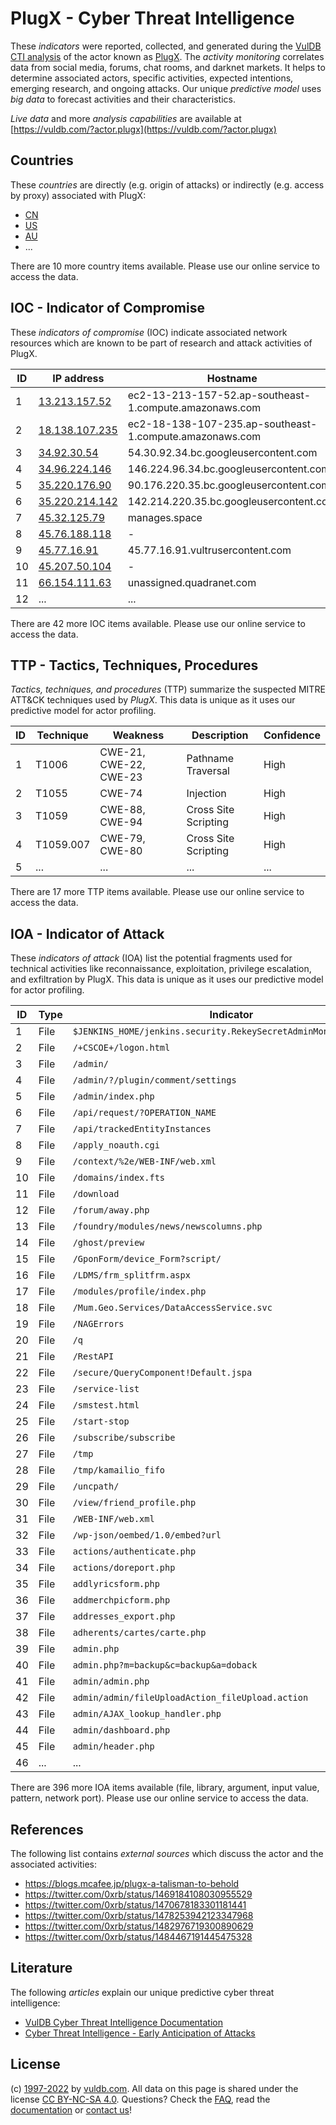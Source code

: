 # PlugX - Cyber Threat Intelligence

These _indicators_ were reported, collected, and generated during the [VulDB CTI analysis](https://vuldb.com/?kb.cti) of the actor known as [PlugX](https://vuldb.com/?actor.plugx). The _activity monitoring_ correlates data from social media, forums, chat rooms, and darknet markets. It helps to determine associated actors, specific activities, expected intentions, emerging research, and ongoing attacks. Our unique _predictive model_ uses _big data_ to forecast activities and their characteristics.

_Live data_ and more _analysis capabilities_ are available at [https://vuldb.com/?actor.plugx](https://vuldb.com/?actor.plugx)

## Countries

These _countries_ are directly (e.g. origin of attacks) or indirectly (e.g. access by proxy) associated with PlugX:

* [CN](https://vuldb.com/?country.cn)
* [US](https://vuldb.com/?country.us)
* [AU](https://vuldb.com/?country.au)
* ...

There are 10 more country items available. Please use our online service to access the data.

## IOC - Indicator of Compromise

These _indicators of compromise_ (IOC) indicate associated network resources which are known to be part of research and attack activities of PlugX.

ID | IP address | Hostname | Campaign | Confidence
-- | ---------- | -------- | -------- | ----------
1 | [13.213.157.52](https://vuldb.com/?ip.13.213.157.52) | ec2-13-213-157-52.ap-southeast-1.compute.amazonaws.com | - | Medium
2 | [18.138.107.235](https://vuldb.com/?ip.18.138.107.235) | ec2-18-138-107-235.ap-southeast-1.compute.amazonaws.com | - | Medium
3 | [34.92.30.54](https://vuldb.com/?ip.34.92.30.54) | 54.30.92.34.bc.googleusercontent.com | - | Medium
4 | [34.96.224.146](https://vuldb.com/?ip.34.96.224.146) | 146.224.96.34.bc.googleusercontent.com | - | Medium
5 | [35.220.176.90](https://vuldb.com/?ip.35.220.176.90) | 90.176.220.35.bc.googleusercontent.com | - | Medium
6 | [35.220.214.142](https://vuldb.com/?ip.35.220.214.142) | 142.214.220.35.bc.googleusercontent.com | - | Medium
7 | [45.32.125.79](https://vuldb.com/?ip.45.32.125.79) | manages.space | - | High
8 | [45.76.188.118](https://vuldb.com/?ip.45.76.188.118) | - | - | High
9 | [45.77.16.91](https://vuldb.com/?ip.45.77.16.91) | 45.77.16.91.vultrusercontent.com | - | High
10 | [45.207.50.104](https://vuldb.com/?ip.45.207.50.104) | - | - | High
11 | [66.154.111.63](https://vuldb.com/?ip.66.154.111.63) | unassigned.quadranet.com | - | High
12 | ... | ... | ... | ...

There are 42 more IOC items available. Please use our online service to access the data.

## TTP - Tactics, Techniques, Procedures

_Tactics, techniques, and procedures_ (TTP) summarize the suspected MITRE ATT&CK techniques used by _PlugX_. This data is unique as it uses our predictive model for actor profiling.

ID | Technique | Weakness | Description | Confidence
-- | --------- | -------- | ----------- | ----------
1 | T1006 | CWE-21, CWE-22, CWE-23 | Pathname Traversal | High
2 | T1055 | CWE-74 | Injection | High
3 | T1059 | CWE-88, CWE-94 | Cross Site Scripting | High
4 | T1059.007 | CWE-79, CWE-80 | Cross Site Scripting | High
5 | ... | ... | ... | ...

There are 17 more TTP items available. Please use our online service to access the data.

## IOA - Indicator of Attack

These _indicators of attack_ (IOA) list the potential fragments used for technical activities like reconnaissance, exploitation, privilege escalation, and exfiltration by PlugX. This data is unique as it uses our predictive model for actor profiling.

ID | Type | Indicator | Confidence
-- | ---- | --------- | ----------
1 | File | `$JENKINS_HOME/jenkins.security.RekeySecretAdminMonitor/backups` | High
2 | File | `/+CSCOE+/logon.html` | High
3 | File | `/admin/` | Low
4 | File | `/admin/?/plugin/comment/settings` | High
5 | File | `/admin/index.php` | High
6 | File | `/api/request/?OPERATION_NAME` | High
7 | File | `/api/trackedEntityInstances` | High
8 | File | `/apply_noauth.cgi` | High
9 | File | `/context/%2e/WEB-INF/web.xml` | High
10 | File | `/domains/index.fts` | High
11 | File | `/download` | Medium
12 | File | `/forum/away.php` | High
13 | File | `/foundry/modules/news/newscolumns.php` | High
14 | File | `/ghost/preview` | High
15 | File | `/GponForm/device_Form?script/` | High
16 | File | `/LDMS/frm_splitfrm.aspx` | High
17 | File | `/modules/profile/index.php` | High
18 | File | `/Mum.Geo.Services/DataAccessService.svc` | High
19 | File | `/NAGErrors` | Medium
20 | File | `/q` | Low
21 | File | `/RestAPI` | Medium
22 | File | `/secure/QueryComponent!Default.jspa` | High
23 | File | `/service-list` | High
24 | File | `/smstest.html` | High
25 | File | `/start-stop` | Medium
26 | File | `/subscribe/subscribe` | High
27 | File | `/tmp` | Low
28 | File | `/tmp/kamailio_fifo` | High
29 | File | `/uncpath/` | Medium
30 | File | `/view/friend_profile.php` | High
31 | File | `/WEB-INF/web.xml` | High
32 | File | `/wp-json/oembed/1.0/embed?url` | High
33 | File | `actions/authenticate.php` | High
34 | File | `actions/doreport.php` | High
35 | File | `addlyricsform.php` | High
36 | File | `addmerchpicform.php` | High
37 | File | `addresses_export.php` | High
38 | File | `adherents/cartes/carte.php` | High
39 | File | `admin.php` | Medium
40 | File | `admin.php?m=backup&c=backup&a=doback` | High
41 | File | `admin/admin.php` | High
42 | File | `admin/admin/fileUploadAction_fileUpload.action` | High
43 | File | `admin/AJAX_lookup_handler.php` | High
44 | File | `admin/dashboard.php` | High
45 | File | `admin/header.php` | High
46 | ... | ... | ...

There are 396 more IOA items available (file, library, argument, input value, pattern, network port). Please use our online service to access the data.

## References

The following list contains _external sources_ which discuss the actor and the associated activities:

* https://blogs.mcafee.jp/plugx-a-talisman-to-behold
* https://twitter.com/0xrb/status/1469184108030955529
* https://twitter.com/0xrb/status/1470678183301181441
* https://twitter.com/0xrb/status/1478253942123347968
* https://twitter.com/0xrb/status/1482976719300890629
* https://twitter.com/0xrb/status/1484467191445475328

## Literature

The following _articles_ explain our unique predictive cyber threat intelligence:

* [VulDB Cyber Threat Intelligence Documentation](https://vuldb.com/?kb.cti)
* [Cyber Threat Intelligence - Early Anticipation of Attacks](https://www.scip.ch/en/?labs.20201022)

## License

(c) [1997-2022](https://vuldb.com/?kb.changelog) by [vuldb.com](https://vuldb.com/?kb.about). All data on this page is shared under the license [CC BY-NC-SA 4.0](https://creativecommons.org/licenses/by-nc-sa/4.0/). Questions? Check the [FAQ](https://vuldb.com/?kb.faq), read the [documentation](https://vuldb.com/?kb) or [contact us](https://vuldb.com/?contact)!
